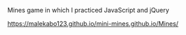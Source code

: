 Mines game in which I practiced JavaScript and jQuery

https://malekabo123.github.io/mini-mines.github.io/Mines/
